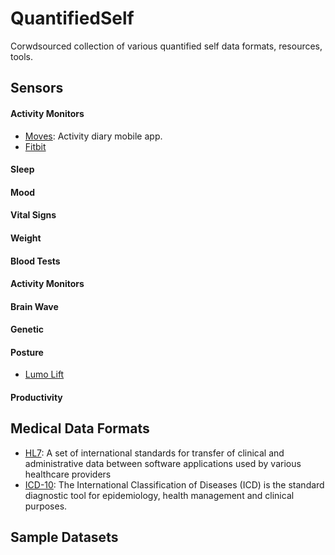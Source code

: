 QuantifiedSelf
===============

Corwdsourced collection of various quantified self data formats, resources, tools.


Sensors
-----------

#### Activity Monitors

* [Moves](http://www.moves-app.com/): Activity diary mobile app.
* [Fitbit](http://www.fitbit.com/)

#### Sleep

#### Mood

#### Vital Signs

#### Weight

#### Blood Tests

#### Activity Monitors

#### Brain Wave

#### Genetic

#### Posture
* [Lumo Lift](http://www.lumobodytech.com/)

#### Productivity


Medical Data Formats
-----------
* [HL7](http://en.wikipedia.org/wiki/Health_Level_7): A set of international standards for transfer of clinical and administrative data between software applications used by various healthcare providers
* [ICD-10](http://www.who.int/classifications/icd/en/): The International Classification of Diseases (ICD) is the standard diagnostic tool for epidemiology, health management and clinical purposes.


Sample Datasets
-----------


